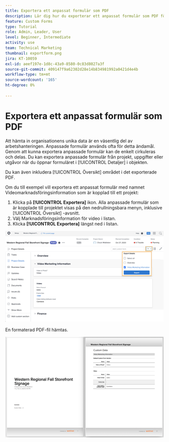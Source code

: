 ```yaml
---
title: Exportera ett anpassat formulär som PDF
description: Lär dig hur du exporterar ett anpassat formulär som PDF för att enkelt dela informationen med andra.
feature: Custom Forms
type: Tutorial
role: Admin, Leader, User
level: Beginner, Intermediate
activity: use
team: Technical Marketing
thumbnail: exportform.png
jira: KT-10059
exl-id: aeef197e-1d8c-43a9-8580-0c83d8027a3f
source-git-commit: 409147f9a62302d28e14b834981992a0421d4e4b
workflow-type: tm+mt
source-wordcount: '165'
ht-degree: 0%

---
```


# Exportera ett anpassat formulär som PDF

Att hämta in organisationens unika data är en väsentlig del av arbetshanteringen. Anpassade formulär används ofta för detta ändamål. Genom att kunna exportera anpassade formulär kan de enkelt cirkuleras och delas. Du kan exportera anpassade formulär från projekt, uppgifter eller utgåvor när du öppnar formuläret i [!UICONTROL Detaljer] i objekten.

Du kan även inkludera [!UICONTROL Översikt] området i det exporterade PDF.

Om du till exempel vill exportera ett anpassat formulär med namnet Videomarknadsföringsinformation som är kopplad till ett projekt:

1. Klicka på **[!UICONTROL Exportera]** ikon. Alla anpassade formulär som är kopplade till projektet visas på den nedrullningsbara menyn, inklusive [!UICONTROL Översikt] -avsnitt.
1. Välj Marknadsföringsinformation för video i listan.
1. Klicka **[!UICONTROL Exportera]** längst ned i listan.

![Exportalternativ för anpassade formulär](assets/custom-forms-export-1.png)

En formaterad PDF-fil hämtas.

![Exempel på exporterat anpassat formulär](assets/custom-forms-export-2.png)
